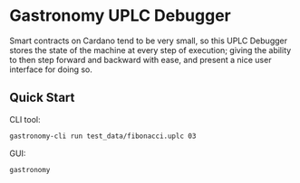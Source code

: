 # Gastronomy UPLC Debugger

Smart contracts on Cardano tend to be very small, so this UPLC Debugger stores the state of the machine at every step of execution; giving the ability to then step forward and backward with ease, and present a nice user interface for doing so.

## Quick Start

CLI tool:
```sh
gastronomy-cli run test_data/fibonacci.uplc 03
```

GUI:
```
gastronomy
```